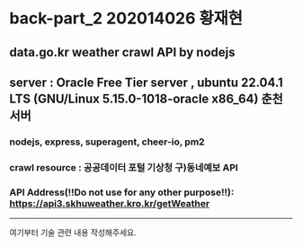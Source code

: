 # back-part_2 202014026 황재현
data.go.kr weather crawl API by nodejs
---
## server : Oracle Free Tier server , ubuntu 22.04.1 LTS (GNU/Linux 5.15.0-1018-oracle x86_64) 춘천서버
### nodejs, express, superagent, cheer-io, pm2
### crawl resource : 공공데이터 포털 기상청 구)동네예보 API
### API Address(!!Do not use for any other purpose!!): https://api3.skhuweather.kro.kr/getWeather
---



여기부터 기술 관련 내용 작성해주세요.
